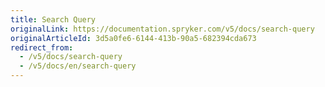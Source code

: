 ```yaml
---
title: Search Query
originalLink: https://documentation.spryker.com/v5/docs/search-query
originalArticleId: 3d5a0fe6-6144-413b-90a5-682394cda673
redirect_from:
  - /v5/docs/search-query
  - /v5/docs/en/search-query
---
```



